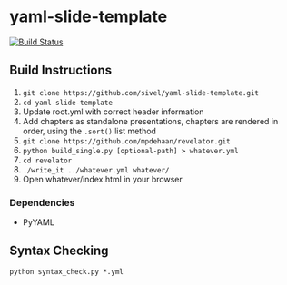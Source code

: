 # yaml-slide-template

[![Build Status](https://travis-ci.org/sivel/yaml-slide-template.png)](https://travis-ci.org/sivel/yaml-slide-template)

## Build Instructions

1. `git clone https://github.com/sivel/yaml-slide-template.git`
1. `cd yaml-slide-template`
1. Update root.yml with correct header information
1. Add chapters as standalone presentations, chapters are rendered in order, using the `.sort()` list method
1. `git clone https://github.com/mpdehaan/revelator.git`
1. `python build_single.py [optional-path] > whatever.yml`
1. `cd revelator`
1. `./write_it ../whatever.yml whatever/`
1. Open whatever/index.html in your browser

### Dependencies

* PyYAML

## Syntax Checking

```
python syntax_check.py *.yml
```
